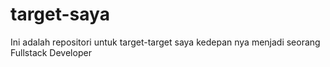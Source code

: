 # target-saya
Ini adalah repositori untuk target-target saya kedepan nya menjadi seorang Fullstack Developer
